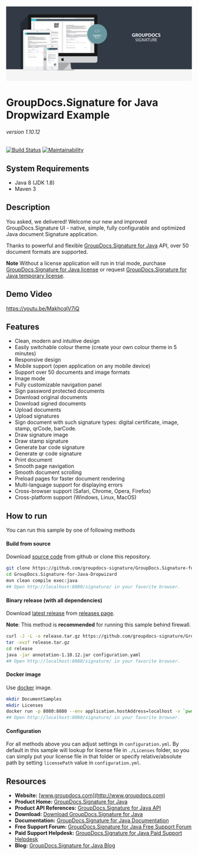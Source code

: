 ![GroupDocs.Signature](https://raw.githubusercontent.com/groupdocs-signature/groupdocs-signature.github.io/master/resources/image/banner.png "GroupDocs.Signature")
# GroupDocs.Signature for Java Dropwizard Example
###### version 1.10.12

[![Build Status](https://travis-ci.org/groupdocs-signature/GroupDocs.Signature-for-Java-Dropwizard.svg?branch=master)](https://travis-ci.org/groupdocs-signature/GroupDocs.Signature-for-Java-Dropwizard)
[![Maintainability](https://api.codeclimate.com/v1/badges/1fe7f997911527bd80c6/maintainability)](https://codeclimate.com/github/groupdocs-signature/GroupDocs.Signature-for-Java-Dropwizard/maintainability)

## System Requirements
- Java 8 (JDK 1.8)
- Maven 3


## Description
You asked, we delivered!
Welcome our new and improved GroupDocs.Signature UI - native, simple, fully configurable and optimized Java document Signature application.

Thanks to powerful and flexible [GroupDocs.Signature for Java](https://products.groupdocs.com/Signature/java) API, over 50 document formats are supported.

**Note** Without a license application will run in trial mode, purchase [GroupDocs.Signature for Java license](https://purchase.groupdocs.com/order-online-step-1-of-8.aspx) or request [GroupDocs.Signature for Java temporary license](https://purchase.groupdocs.com/temporary-license).


## Demo Video
https://youtu.be/MakhcqlV7iQ


## Features
- Clean, modern and intuitive design
- Easily switchable colour theme (create your own colour theme in 5 minutes)
- Responsive design
- Mobile support (open application on any mobile device)
- Support over 50 documents and image formats
- Image mode
- Fully customizable navigation panel
- Sign password protected documents
- Download original documents
- Download signed documents
- Upload documents
- Upload signatures
- Sign document with such signature types: digital certificate, image, stamp, qrCode, barCode.
- Draw signature image
- Draw stamp signature
- Generate bar code signature
- Generate qr code signature
- Print document
- Smooth page navigation
- Smooth document scrolling
- Preload pages for faster document rendering
- Multi-language support for displaying errors
- Cross-browser support (Safari, Chrome, Opera, Firefox)
- Cross-platform support (Windows, Linux, MacOS)


## How to run

You can run this sample by one of following methods


#### Build from source

Download [source code](https://github.com/groupdocs-signature/GroupDocs.Signature-for-Java-Dropwizard/archive/master.zip) from github or clone this repository.

```bash
git clone https://github.com/groupdocs-signature/GroupDocs.Signature-for-Java-Dropwizard
cd GroupDocs.Signature-for-Java-Dropwizard
mvn clean compile exec:java
## Open http://localhost:8080/signature/ in your favorite browser.
```

#### Binary release (with all dependencies)

Download [latest release](https://github.com/groupdocs-signature/GroupDocs.Signature-for-Java-Dropwizard/releases/latest) from [releases page](https://github.com/groupdocs-signature/GroupDocs.Signature-for-Java-Dropwizard/releases). 

**Note**: This method is **recommended** for running this sample behind firewall.

```bash
curl -J -L -o release.tar.gz https://github.com/groupdocs-signature/GroupDocs.Signature-for-Java-Dropwizard/releases/download/1.10.12/release.tar.gz
tar -xvzf release.tar.gz
cd release
java -jar annotation-1.10.12.jar configuration.yaml
## Open http://localhost:8080/signature/ in your favorite browser.
```

#### Docker image
Use [docker](https://www.docker.com/) image.

```bash
mkdir DocumentSamples
mkdir Licenses
docker run -p 8080:8080 --env application.hostAddress=localhost -v `pwd`/DocumentSamples:/home/groupdocs/app/DocumentSamples -v `pwd`/Licenses:/home/groupdocs/app/Licenses groupdocs/signature
## Open http://localhost:8080/signature/ in your favorite browser.
```

#### Configuration
For all methods above you can adjust settings in `configuration.yml`. By default in this sample will lookup for license file in `./Licenses` folder, so you can simply put your license file in that folder or specify relative/absolute path by setting `licensePath` value in `configuration.yml`. 


## Resources
- **Website:** [www.groupdocs.com](http://www.groupdocs.com)
- **Product Home:** [GroupDocs.Signature for Java](https://products.groupdocs.com/Signature/java)
- **Product API References:** [GroupDocs.Signature for Java API](https://apireference.groupdocs.com/java/Signature)
- **Download:** [Download GroupDocs.Signature for Java](http://downloads.groupdocs.com/Signature/java)
- **Documentation:** [GroupDocs.Signature for Java Documentation](https://docs.groupdocs.com/display/Signaturejava/Home)
- **Free Support Forum:** [GroupDocs.Signature for Java Free Support Forum](https://forum.groupdocs.com/c/Signature)
- **Paid Support Helpdesk:** [GroupDocs.Signature for Java Paid Support Helpdesk](https://helpdesk.groupdocs.com)
- **Blog:** [GroupDocs.Signature for Java Blog](https://blog.groupdocs.com/category/groupdocs-Signature-product-family/)
